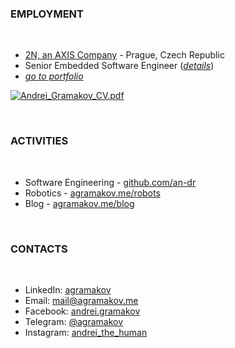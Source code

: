 ### EMPLOYMENT

 <br>

- [2N, an AXIS Company](https://www.2n.com/) - Prague, Czech Republic
- Senior Embedded Software Engineer ([*details*](https://agramakov.me/cv-online/#employment-history))
- *[go to portfolio](https://agramakov.me/portfolio)*

[![Andrei_Gramakov_CV.pdf](https://img.shields.io/badge/CV:_PDF_Version-Download-green?style=social&logo=Read.cv&link=https://agramakov.me/cv-pdf)](https://agramakov.me/cv-pdf)

<br>

### ACTIVITIES

 <br>

- Software Engineering - [github.com/an-dr](https://github.com/an-dr)
- Robotics - [agramakov.me/robots](https://agramakov.me/robots)
- Blog - [agramakov.me/blog](https://agramakov.me/blog)

<br>

### CONTACTS

 <br>

- LinkedIn: [agramakov](https://www.linkedin.com/in/agramakov/)
- Email: [mail@agramakov.me](mailto:mail@agramakov.me)
- Facebook: [andrei.gramakov](https://www.facebook.com/andrei.gramakov)
- Telegram: [@agramakov](https://t.me/agramakov)
- Instagram: [andrei_the_human](https://www.instagram.com/andrei_the_human)
